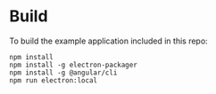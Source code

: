 # Build

To build the example application included in this repo:

```
npm install
npm install -g electron-packager
npm install -g @angular/cli
npm run electron:local
```

